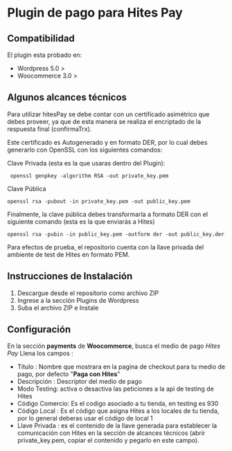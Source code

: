 # Plugin de pago para Hites Pay

## Compatibilidad
El plugin esta probado en:

 - Wordpress 5.0 >
 - Woocommerce 3.0 >

## Algunos alcances técnicos

Para utilizar hitesPay se debe contar con un certificado asimétrico que debes proveer, ya que de esta manera se realiza el encriptado de la respuesta final (confirmaTrx).

Este certificado es Autogenerado y en formato DER, por lo cual debes generarlo con OpenSSL con los siguientes comandos:

Clave Privada (esta es la que usaras dentro del Plugin):

     openssl genpkey -algorithm RSA -out private_key.pem
  
Clave Pública

    openssl rsa -pubout -in private_key.pem -out public_key.pem

Finalmente, la clave pública debes transformarla a formato DER con el siguiente comando (esta es la que enviarás a Hites)

    openssl rsa -pubin -in public_key.pem -outform der -out public_key.der

Para efectos de prueba, el repositorio cuenta con la llave privada del ambiente de test de Hites en formato PEM.

## Instrucciones de Instalación

 1. Descargue desde el repositorio como archivo ZIP
 2. Ingrese a la sección Plugins de Wordpress
 3. Suba el archivo ZIP e Instale

## Configuración

En la sección **payments** de **Woocommerce**, busca el medio de pago *Hites Pay*
Llena los campos :

 - Título : Nombre que mostrara en la pagina de checkout para tu medio de pago, por defecto "**Paga con Hites**"
 - Descripción : Descriptor del medio de pago
 - Modo Testing: activa o desactiva las peticiones a la api de testing de Hites
 - Código Comercio: Es el codigo asociado a tu tienda, en testing es 930
 - Código Local : Es el código que asigna Hites a los locales de tu tienda, por lo general deberas usar el código de local 1
 - Llave Privada : es el contenido de la llave generada para establecer la comunicación con Hites en la sección de alcances técnicos (abrir private_key.pem, copiar el contenido y pegarlo en este campo).
